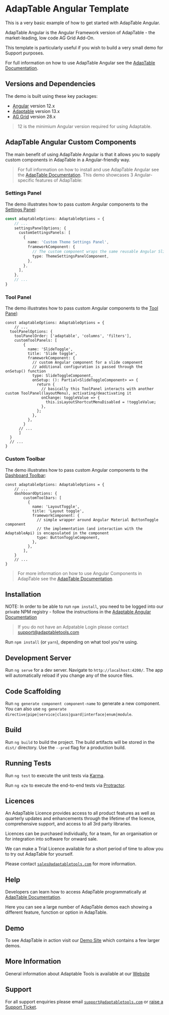 # AdapTable Angular Template

This is a very basic example of how to get started with AdapTable Angular.

AdapTable Angular is the Angular Framework version of AdapTable - the market-leading, low code AG Grid Add-On.

This template is particularly useful if you wish to build a very small demo for Support purposes.

For full information on how to use AdapTable Angular see the [AdapTable Documentation](https://docs.adaptabletools.com/guide/angular-overview).

## Versions and Dependencies

The demo is built using these key packages:

- [Angular](https://github.com/angular/angular) version 12.x
- [Adaptable](https://docs.adaptabletools.com/) version 13.x
- [AG Grid](https://www.ag-grid.com) version 28.x

> 12 is the minimium Angular version required for using Adaptable.

## AdapTable Angular Custom Components

The main benefit of using AdapTable Angular is that it allows you to supply custom components in AdapTable in a Angular-friendly way.

> For full information on how to install and use AdapTable Angular see the [AdapTable Documentation](https://docs.adaptabletools.com/guide/angular-overview).
This demo showcases 3 Angular-specific features of AdapTable:

### Settings Panel

The demo illustrates how to pass custom Angular components to the [Settings Panel](https://docs.adaptabletools.com/guide/ui-settings-panel):

```ts
const adaptableOptions: AdaptableOptions = {
    // ...
    settingsPanelOptions: {
      customSettingsPanels: [
        {
          name: 'Custom Theme Settings Panel',
          frameworkComponent: {
            // The custom component wraps the same reusable Angular SlideToggle component which is used in the Toolbar and ToolPanel components
            type: ThemeSettingsPanelComponent,
          },
        },
      ],
    },
    // ...
}
```

### Tool Panel

The demo illustrates how to pass custom Angular components to the [Tool Panel](https://docs.adaptabletools.com/guide/ui-tool-panel):

```tsx
const adaptableOptions: AdaptableOptions = {
    // ...
  toolPanelOptions: {
    toolPanelOrder: ['adaptable', 'columns', 'filters'],
    customToolPanels: [
        {
          name: 'SlideToggle',
          title: 'Slide toggle',
          frameworkComponent: {
            // custom Angular component for a slide component
            // additional configuration is passed through the onSetup() function
            type: SlideToggleComponent,
            onSetup: (): Partial<SlideToggleComponent> => {
              return {
                // basically this ToolPanel interacts with another custom ToolPanel(layoutMenu), activating/deactivating it
                onChange: toggleValue => {
                  this.isLayoutShortcutMenuDisabled = !toggleValue;
                },
              };
            },
          },
        }
      // ...
      ]
  }
  // ...
}
```

### Custom Toolbar
The demo illustrates how to pass custom Angular components to the [Dashboard Toolbar](https://docs.adaptabletools.com/guide/ui-dashboard#tabs-and-toolbars):

```tsx
const adaptableOptions: AdaptableOptions = {
    // ...
    dashboardOptions: {
        customToolbars: [
          {
            name: 'LayoutToggle',
            title: 'Layout toggle',
            frameworkComponent: {
              // simple wrapper around Angular Material ButtonToggle component
              // the implementation (and interaction with the AdaptableApi) is encapsulated in the component
              type: ButtonToggleComponent,
            },
          },
        ],
    }
    // ...
}
```

> For more information on how to use Angular Components in AdapTable see the [AdapTable Documentation](https://docs.adaptabletools.com/guide/angular-custom-components).


## Installation

NOTE: In order to be able to run `npm install`, you need to be logged into our private NPM registry - follow the instructions in the [Adaptable Angular Documentation](https://docs.adaptabletools.com/guide/angular-installation)

> If you do not have an Adpatable Login please contact support@adaptabletools.com

Run `npm install` (or `yarn`), depending on what tool you're using.

## Development Server

Run `ng serve` for a dev server. Navigate to `http://localhost:4200/`. The app will automatically reload if you change any of the source files.

## Code Scaffolding

Run `ng generate component component-name` to generate a new component. You can also use `ng generate directive|pipe|service|class|guard|interface|enum|module`.

## Build

Run `ng build` to build the project. The build artifacts will be stored in the `dist/` directory. Use the `--prod` flag for a production build.

## Running Tests

Run `ng test` to execute the unit tests via [Karma](https://karma-runner.github.io).

Run `ng e2e` to execute the end-to-end tests via [Protractor](http://www.protractortest.org/).

## Licences

An AdapTable Licence provides access to all product features as well as quarterly updates and enhancements through the lifetime of the licence, comprehensive support, and access to all 3rd party libraries.

Licences can be purchased individually, for a team, for an organisation or for integration into software for onward sale.

We can make a Trial Licence available for a short period of time to allow you to try out AdapTable for yourself.

Please contact [`sales@adaptabletools.com`](mailto:sales@adaptabletools.com) for more information.

## Help

Developers can learn how to access AdapTable programmatically at [AdapTable Documentation](https://docs.adaptabletools.com).  

Here you can see a large number of AdapTable demos each showing a different feature, function or option in AdapTable.

## Demo

To see AdapTable in action visit our [Demo Site](https://www.adaptabletools.com/demos) which contains a few larger demos.

## More Information

General information about Adaptable Tools is available at our [Website](http://www.adaptabletools.com) 
 
## Support

For all support enquiries please email [`support@adaptabletools.com`](mailto:support@adaptabletools.com) or [raise a Support Ticket](https://adaptabletools.zendesk.com/hc/en-us/requests/new).
